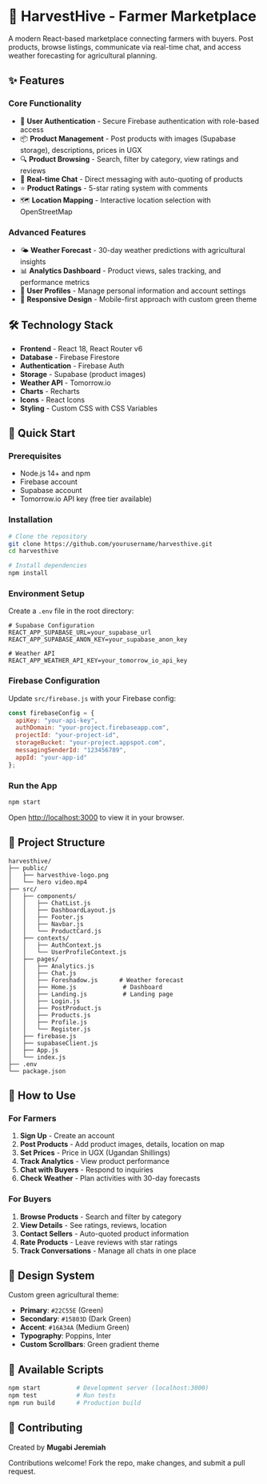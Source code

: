 # 🌾 HarvestHive - Farmer Marketplace

A modern React-based marketplace connecting farmers with buyers. Post products, browse listings, communicate via real-time chat, and access weather forecasting for agricultural planning.

## ✨ Features

### Core Functionality
- 🔐 **User Authentication** - Secure Firebase authentication with role-based access
- 📦 **Product Management** - Post products with images (Supabase storage), descriptions, prices in UGX
- 🔍 **Product Browsing** - Search, filter by category, view ratings and reviews
- 💬 **Real-time Chat** - Direct messaging with auto-quoting of products
- ⭐ **Product Ratings** - 5-star rating system with comments
- 🗺️ **Location Mapping** - Interactive location selection with OpenStreetMap

### Advanced Features
- 🌤️ **Weather Forecast** - 30-day weather predictions with agricultural insights
- 📊 **Analytics Dashboard** - Product views, sales tracking, and performance metrics
- 👤 **User Profiles** - Manage personal information and account settings
- 📱 **Responsive Design** - Mobile-first approach with custom green theme

## 🛠️ Technology Stack

- **Frontend** - React 18, React Router v6
- **Database** - Firebase Firestore
- **Authentication** - Firebase Auth
- **Storage** - Supabase (product images)
- **Weather API** - Tomorrow.io
- **Charts** - Recharts
- **Icons** - React Icons
- **Styling** - Custom CSS with CSS Variables

## 🚀 Quick Start

### Prerequisites
- Node.js 14+ and npm
- Firebase account
- Supabase account
- Tomorrow.io API key (free tier available)

### Installation

```bash
# Clone the repository
git clone https://github.com/yourusername/harvesthive.git
cd harvesthive

# Install dependencies
npm install
```

### Environment Setup

Create a `.env` file in the root directory:

```env
# Supabase Configuration
REACT_APP_SUPABASE_URL=your_supabase_url
REACT_APP_SUPABASE_ANON_KEY=your_supabase_anon_key

# Weather API
REACT_APP_WEATHER_API_KEY=your_tomorrow_io_api_key
```

### Firebase Configuration

Update `src/firebase.js` with your Firebase config:

```javascript
const firebaseConfig = {
  apiKey: "your-api-key",
  authDomain: "your-project.firebaseapp.com",
  projectId: "your-project-id",
  storageBucket: "your-project.appspot.com",
  messagingSenderId: "123456789",
  appId: "your-app-id"
};
```

### Run the App

```bash
npm start
```

Open [http://localhost:3000](http://localhost:3000) to view it in your browser.

## 📁 Project Structure

```
harvesthive/
├── public/
│   ├── harvesthive-logo.png
│   └── hero video.mp4
├── src/
│   ├── components/
│   │   ├── ChatList.js
│   │   ├── DashboardLayout.js
│   │   ├── Footer.js
│   │   ├── Navbar.js
│   │   └── ProductCard.js
│   ├── contexts/
│   │   ├── AuthContext.js
│   │   └── UserProfileContext.js
│   ├── pages/
│   │   ├── Analytics.js
│   │   ├── Chat.js
│   │   ├── Foreshadow.js      # Weather forecast
│   │   ├── Home.js             # Dashboard
│   │   ├── Landing.js          # Landing page
│   │   ├── Login.js
│   │   ├── PostProduct.js
│   │   ├── Products.js
│   │   ├── Profile.js
│   │   └── Register.js
│   ├── firebase.js
│   ├── supabaseClient.js
│   ├── App.js
│   └── index.js
├── .env
└── package.json
```

## 🎯 How to Use

### For Farmers
1. **Sign Up** - Create an account
2. **Post Products** - Add product images, details, location on map
3. **Set Prices** - Price in UGX (Ugandan Shillings)
4. **Track Analytics** - View product performance
5. **Chat with Buyers** - Respond to inquiries
6. **Check Weather** - Plan activities with 30-day forecasts

### For Buyers
1. **Browse Products** - Search and filter by category
2. **View Details** - See ratings, reviews, location
3. **Contact Sellers** - Auto-quoted product information
4. **Rate Products** - Leave reviews with star ratings
5. **Track Conversations** - Manage all chats in one place

## 🎨 Design System

Custom green agricultural theme:

- **Primary**: `#22C55E` (Green)
- **Secondary**: `#15803D` (Dark Green)
- **Accent**: `#16A34A` (Medium Green)
- **Typography**: Poppins, Inter
- **Custom Scrollbars**: Green gradient theme

## 📜 Available Scripts

```bash
npm start          # Development server (localhost:3000)
npm test           # Run tests
npm run build      # Production build
```

## 🤝 Contributing

Created by **Mugabi Jeremiah**

Contributions welcome! Fork the repo, make changes, and submit a pull request.

